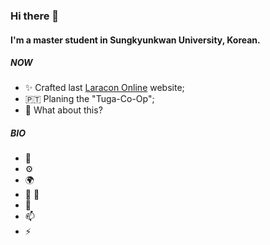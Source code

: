 ### Hi there 👋

#### I'm a master student in Sungkyunkwan University, Korean.

##### NOW

- ✨ Crafted last [Laracon Online](https://laracon.net) website;
- 🇵🇹 Planing the "Tuga-Co-Op";
- 🍑 What about this?

##### BIO

- 🏢 
- ⚙️ 
- 🌍 
- 💅  🌱 
- 💬 
- 📫 
- ⚡️ 
